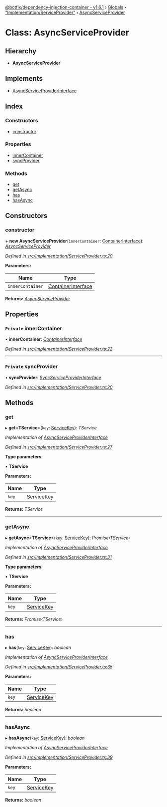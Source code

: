 [@botflx/dependency-injection-container - v1.6.1](../README.md) › [Globals](../globals.md) › ["Implementation/ServiceProvider"](../modules/_implementation_serviceprovider_.md) › [AsyncServiceProvider](_implementation_serviceprovider_.asyncserviceprovider.md)

# Class: AsyncServiceProvider

## Hierarchy

* **AsyncServiceProvider**

## Implements

* [AsyncServiceProviderInterface](../interfaces/_interfaces_.asyncserviceproviderinterface.md)

## Index

### Constructors

* [constructor](_implementation_serviceprovider_.asyncserviceprovider.md#constructor)

### Properties

* [innerContainer](_implementation_serviceprovider_.asyncserviceprovider.md#private-innercontainer)
* [syncProvider](_implementation_serviceprovider_.asyncserviceprovider.md#private-syncprovider)

### Methods

* [get](_implementation_serviceprovider_.asyncserviceprovider.md#get)
* [getAsync](_implementation_serviceprovider_.asyncserviceprovider.md#getasync)
* [has](_implementation_serviceprovider_.asyncserviceprovider.md#has)
* [hasAsync](_implementation_serviceprovider_.asyncserviceprovider.md#hasasync)

## Constructors

###  constructor

\+ **new AsyncServiceProvider**(`innerContainer`: [ContainerInterface](../interfaces/_interfaces_.containerinterface.md)): *[AsyncServiceProvider](_implementation_serviceprovider_.asyncserviceprovider.md)*

*Defined in [src/Implementation/ServiceProvider.ts:20](https://github.com/botflux/dependency-injection-container/blob/a5ee3f9/packages/DIContainer/src/Implementation/ServiceProvider.ts#L20)*

**Parameters:**

Name | Type |
------ | ------ |
`innerContainer` | [ContainerInterface](../interfaces/_interfaces_.containerinterface.md) |

**Returns:** *[AsyncServiceProvider](_implementation_serviceprovider_.asyncserviceprovider.md)*

## Properties

### `Private` innerContainer

• **innerContainer**: *[ContainerInterface](../interfaces/_interfaces_.containerinterface.md)*

*Defined in [src/Implementation/ServiceProvider.ts:22](https://github.com/botflux/dependency-injection-container/blob/a5ee3f9/packages/DIContainer/src/Implementation/ServiceProvider.ts#L22)*

___

### `Private` syncProvider

• **syncProvider**: *[SyncServiceProviderInterface](../interfaces/_interfaces_.syncserviceproviderinterface.md)*

*Defined in [src/Implementation/ServiceProvider.ts:20](https://github.com/botflux/dependency-injection-container/blob/a5ee3f9/packages/DIContainer/src/Implementation/ServiceProvider.ts#L20)*

## Methods

###  get

▸ **get**<**TService**>(`key`: [ServiceKey](../modules/_interfaces_.md#servicekey)): *TService*

*Implementation of [AsyncServiceProviderInterface](../interfaces/_interfaces_.asyncserviceproviderinterface.md)*

*Defined in [src/Implementation/ServiceProvider.ts:27](https://github.com/botflux/dependency-injection-container/blob/a5ee3f9/packages/DIContainer/src/Implementation/ServiceProvider.ts#L27)*

**Type parameters:**

▪ **TService**

**Parameters:**

Name | Type |
------ | ------ |
`key` | [ServiceKey](../modules/_interfaces_.md#servicekey) |

**Returns:** *TService*

___

###  getAsync

▸ **getAsync**<**TService**>(`key`: [ServiceKey](../modules/_interfaces_.md#servicekey)): *Promise‹TService›*

*Implementation of [AsyncServiceProviderInterface](../interfaces/_interfaces_.asyncserviceproviderinterface.md)*

*Defined in [src/Implementation/ServiceProvider.ts:31](https://github.com/botflux/dependency-injection-container/blob/a5ee3f9/packages/DIContainer/src/Implementation/ServiceProvider.ts#L31)*

**Type parameters:**

▪ **TService**

**Parameters:**

Name | Type |
------ | ------ |
`key` | [ServiceKey](../modules/_interfaces_.md#servicekey) |

**Returns:** *Promise‹TService›*

___

###  has

▸ **has**(`key`: [ServiceKey](../modules/_interfaces_.md#servicekey)): *boolean*

*Implementation of [AsyncServiceProviderInterface](../interfaces/_interfaces_.asyncserviceproviderinterface.md)*

*Defined in [src/Implementation/ServiceProvider.ts:35](https://github.com/botflux/dependency-injection-container/blob/a5ee3f9/packages/DIContainer/src/Implementation/ServiceProvider.ts#L35)*

**Parameters:**

Name | Type |
------ | ------ |
`key` | [ServiceKey](../modules/_interfaces_.md#servicekey) |

**Returns:** *boolean*

___

###  hasAsync

▸ **hasAsync**(`key`: [ServiceKey](../modules/_interfaces_.md#servicekey)): *boolean*

*Implementation of [AsyncServiceProviderInterface](../interfaces/_interfaces_.asyncserviceproviderinterface.md)*

*Defined in [src/Implementation/ServiceProvider.ts:39](https://github.com/botflux/dependency-injection-container/blob/a5ee3f9/packages/DIContainer/src/Implementation/ServiceProvider.ts#L39)*

**Parameters:**

Name | Type |
------ | ------ |
`key` | [ServiceKey](../modules/_interfaces_.md#servicekey) |

**Returns:** *boolean*
